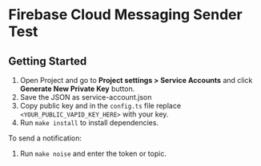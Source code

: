 # Firebase Cloud Messaging Sender Test

## Getting Started

1. Open Project and go to **Project settings > Service Accounts** and click **Generate New Private Key** button.
2. Save the JSON as service-account.json
3. Copy public key and in the `config.ts` file replace `<YOUR_PUBLIC_VAPID_KEY_HERE>` with your key.
4. Run `make install` to install dependencies.

To send a notification:

1. Run `make noise` and enter the token or topic.

